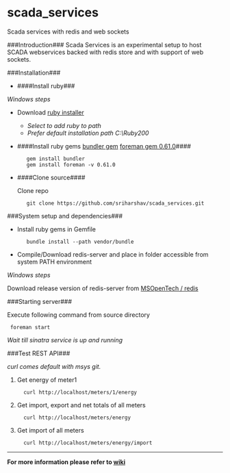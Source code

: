 scada_services
==============

Scada services with redis and web sockets

###Introduction###
Scada Services is an experimental setup to host SCADA webservices backed with redis store and with support of web sockets.

###Installation###

- ####Install ruby###

 *Windows steps*

  - Download [ruby installer](http://rubyinstaller.org/downloads/)
	- *Select to add ruby to path*
	- *Prefer default installation path C:\Ruby200*    

- ####Install ruby gems [bundler gem](https://rubygems.org/gems/bundler) [foreman gem 0.61.0](https://rubygems.org/gems/foreman/versions/0.61.0)####

		 gem install bundler
		 gem install foreman -v 0.61.0
	
- ####Clone source####

	Clone repo
	
		 git clone https://github.com/sriharshav/scada_services.git
	
###System setup and dependencies###

- Install ruby gems in Gemfile
    
		 bundle install --path vendor/bundle

- Compile/Download redis-server and place in folder accessible from system PATH environment

 *Windows steps*
 
 Download release version of redis-server from [MSOpenTech / redis](https://github.com/MSOpenTech/redis/tree/2.6/bin/release)

###Starting server###

Execute following command from source directory

	 foreman start

*Wait till sinatra service is up and running*

###Test REST API###

*curl comes default with msys git.*

1. Get energy of meter1

		 curl http://localhost/meters/1/energy

2. Get import, export and net totals of all meters

		 curl http://localhost/meters/energy

3. Get import of all meters

		 curl http://localhost/meters/energy/import

----

**For more information please refer to [wiki](https://github.com/sriharshav/scada_services/wiki)**

